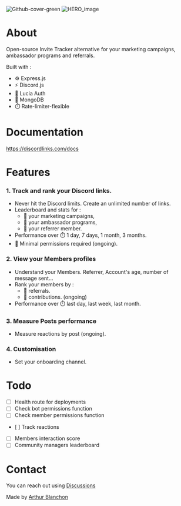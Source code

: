
![Github-cover-green](https://github.com/user-attachments/assets/8d74ef1b-7054-4c38-a1cd-0e5f38c4309d)
![HERO_image](https://github.com/user-attachments/assets/1cc34b0e-557e-45bf-9fb5-6787f973a5cb)


# About
Open-source Invite Tracker alternative for your marketing campaigns, ambassador programs and referrals.

Built with : 
- ⚙️ Express.js
- ⚡️ Discord.js
- 🔐 Lucia Auth
- 🌱 MongoDB
- ⏱️ Rate-limiter-flexible
   
# Documentation
https://discordlinks.com/docs

# Features

### 1. Track and rank your Discord links.
- Never hit the Discord limits. Create an unlimited number of links.
- Leaderboard and stats for :
  - 📣 your marketing campaigns,
  - 🤝 your ambassador programs,
  - 👤 your referrer member.
 - Performance over ⏱️ 1 day, 7 days, 1 month, 3 months.
 - 🏰 Minimal permissions required (ongoing).

### 2. View your Members profiles
- Understand your Members. Referrer, Account's age, number of message sent...
- Rank your members by :
   - 👤 referrals.
   - 💎 contributions. (ongoing)
- Performance over ⏱️ last day, last week, last month.

### 3. Measure Posts performance
- Measure reactions by post (ongoing).

### 4. Customisation
- Set your onboarding channel.


# Todo

- [ ] Health route for deployments  
- [ ] Check bot permissions function  
- [ ] Check member permissions function  
- [ ] Track reactions  
- [ ] Members interaction score  
- [ ] Community managers leaderboard

# Contact

You can reach out using [Discussions](https://github.com/ArthurBlanchon/discordlinks/discussions)
  
Made by [Arthur Blanchon](https://twitter.com/ArthurOnTime) 
